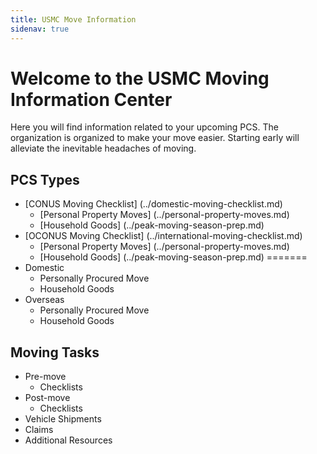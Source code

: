 ```yaml
---
title: USMC Move Information 
sidenav: true
---
```


# Welcome to the USMC Moving Information Center

Here you will find information related to your upcoming PCS. The organization is organized to make your move easier. Starting early will alleviate the inevitable headaches of moving.

## PCS Types
  - [CONUS Moving Checklist] (../domestic-moving-checklist.md)
     - [Personal Property Moves] (../personal-property-moves.md) 
     - [Household Goods] (../peak-moving-season-prep.md)
  - [OCONUS Moving Checklist] (../international-moving-checklist.md)
     - [Personal Property Moves] (../personal-property-moves.md)
     - [Household Goods] (../peak-moving-season-prep.md)
 =======
  - Domestic
     - Personally Procured Move
     - Household Goods
  - Overseas
     - Personally Procured Move
     - Household Goods

## Moving Tasks
  - Pre-move 
      - Checklists
  - Post-move
       - Checklists
  - Vehicle Shipments
  - Claims
  - Additional Resources

